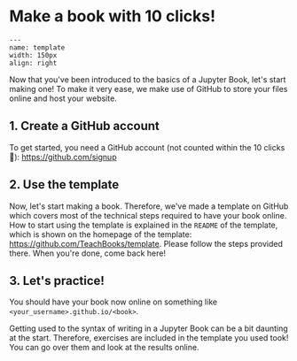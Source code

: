 # Make a book with 10 clicks!

```{figure} figures/template.jpg
---
name: template
width: 150px
align: right
```


Now that you've been introduced to the basics of a Jupyter Book, let's start making one! To make it very ease, we make use of GitHub to store your files online and host your website.

## 1. Create a GitHub account
To get started, you need a GitHub account (not counted within the 10 clicks 🤭): https://github.com/signup

## 2. Use the template
Now, let's start making a book. Therefore, we've made a template on GitHub which covers most of the technical steps required to have your book online. How to start using the template is explained in the `README` of the template, which is shown on the homepage of the template: https://github.com/TeachBooks/template. Please follow the steps provided there. When you're done, come back here!

## 3. Let's practice!
You should have your book now online on something like `<your_username>.github.io/<book>`.

Getting used to the syntax of writing in a Jupyter Book can be a bit daunting at the start. Therefore, exercises are included in the template you used took! You can go over them and look at the results online.
